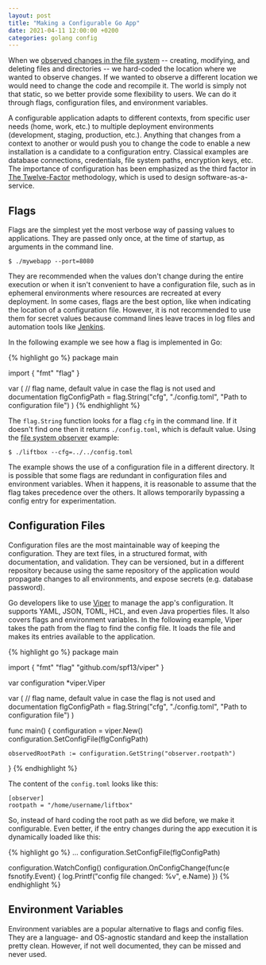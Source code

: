 ```yaml
---
layout: post
title: "Making a Configurable Go App"
date: 2021-04-11 12:00:00 +0200
categories: golang config
---
```


When we [observed changes in the file system](/2021/03/observer-design-pattern-golang.html) -- creating, modifying, and deleting files and directories -- we hard-coded the location where we wanted to observe changes. If we wanted to observe a different location we would need to change the code and recompile it. The world is simply not that static, so we better provide some flexibility to users. We can do it through flags, configuration files, and environment variables.

<!-- more -->

A configurable application adapts to different contexts, from specific user needs (home, work, etc.) to multiple deployment environments (development, staging, production, etc.). Anything that changes from a context to another or would push you to change the code to enable a new installation is a candidate to a configuration entry. Classical examples are database connections, credentials, file system paths, encryption keys, etc. The importance of configuration has been emphasized as the third factor in [The Twelve-Factor](https://12factor.net/config) methodology, which is used to design software-as-a-service.

## Flags

Flags are the simplest yet the most verbose way of passing values to applications. They are passed only once, at the time of startup, as arguments in the command line.

    $ ./mywebapp --port=8080

They are recommended when the values don't change during the entire execution or when it isn't convenient to have a configuration file, such as in ephemeral environments where resources are recreated at every deployment. In some cases, flags are the best option, like when indicating the location of a configuration file. However, it is not recommended to use them for secret values because command lines leave traces in log files and automation tools like [Jenkins](https://www.jenkins.io).

In the following example we see how a flag is implemented in Go:

{% highlight go %}
package main

import {
    "fmt"
    "flag"
}

var (
    // flag name, default value in case the flag is not used and documentation
    flgConfigPath = flag.String("cfg", "./config.toml", "Path to configuration file")
)
{% endhighlight %}

The `flag.String` function looks for a flag `cfg` in the command line. If it doesn't find one then it returns `./config.toml`, which is default value. Using the [file system observer](/2021/03/observer-design-pattern-golang.html) example: 

    $ ./liftbox --cfg=../../config.toml

The example shows the use of a configuration file in a different directory. It is possible that some flags are redundant in configuration files and environment variables. When it happens, it is reasonable to assume that the flag takes precedence over the others. It allows temporarily bypassing a config entry for experimentation.

## Configuration Files

Configuration files are the most maintainable way of keeping the configuration. They are text files, in a structured format, with documentation, and validation. They can be versioned, but in a different repository because using the same repository of the application would propagate changes to all environments, and expose secrets (e.g. database password).

Go developers like to use [Viper](https://github.com/spf13/viper) to manage the app's configuration. It supports YAML, JSON, TOML, HCL, and even Java properties files. It also covers flags and environment variables. In the following example, Viper takes the path from the flag to find the config file. It loads the file and makes its entries available to the application.

{% highlight go %}
package main

import {
    "fmt"
    "flag"
    "github.com/spf13/viper"
}

var configuration *viper.Viper

var (
    // flag name, default value in case the flag is not used and documentation
    flgConfigPath = flag.String("cfg", "./config.toml", "Path to configuration file")
)

func main() {
    configuration = viper.New()
    configuration.SetConfigFile(flgConfigPath)

    observedRootPath := configuration.GetString("observer.rootpath")
}
{% endhighlight %}

The content of the `config.toml` looks like this:

    [observer]
    rootpath = "/home/username/liftbox"

So, instead of hard coding the root path as we did before, we make it configurable. Even better, if the entry changes during the app execution it is dynamically loaded like this:

{% highlight go %}
...
configuration.SetConfigFile(flgConfigPath)

configuration.WatchConfig()
configuration.OnConfigChange(func(e fsnotify.Event) {
    log.Printf("config file changed: %v", e.Name)
})
{% endhighlight %}

## Environment Variables

Environment variables are a popular alternative to flags and config files. They are a language- and OS-agnostic standard and keep the installation pretty clean. However, if not well documented, they can be missed and never used.